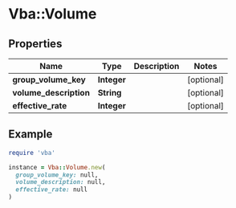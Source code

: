 # Vba::Volume

## Properties

| Name | Type | Description | Notes |
| ---- | ---- | ----------- | ----- |
| **group_volume_key** | **Integer** |  | [optional] |
| **volume_description** | **String** |  | [optional] |
| **effective_rate** | **Integer** |  | [optional] |

## Example

```ruby
require 'vba'

instance = Vba::Volume.new(
  group_volume_key: null,
  volume_description: null,
  effective_rate: null
)
```

